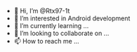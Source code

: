 - 👋 Hi, I’m @Rtx97-1t
- 👀 I’m interested in Android development 
- 🌱 I’m currently learning ...
- 💞️ I’m looking to collaborate on ...
- 📫 How to reach me ...

<!---
Rtx97-1t/Rtx97-1t is a ✨ special ✨ repository because its `README.md` (this file) appears on your GitHub profile.
You can click the Preview link to take a look at your changes.
--->
